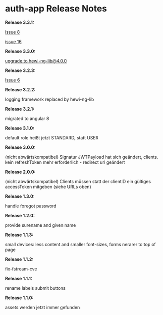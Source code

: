 # auth-app Release Notes

__Release 3.3.1:__

[issue 8](https://github.com/heike2718/auth-app/issues/8)

[issue 16](https://github.com/heike2718/auth-app/issues/16)

__Release 3.3.0:__

[upgrade to hewi-ng-lib@4.0.0](https://github.com/heike2718/auth-app/issues/9)

__Release 3.2.3:__

[Issue 6](https://github.com/heike2718/auth-app/issues/6)

__Release 3.2.2:__

logging framework replaced by hewi-ng-lib

__Release 3.2.1:__

migrated to angular 8

__Release 3.1.0:__

default role heißt jetzt STANDARD, statt USER

__Release 3.0.0:__

(nicht abwärtskompatibel) Signatur JWTPayload hat sich geändert, clients. kein refreshToken mehr erforderlich - redirect url geändert

__Release 2.0.0:__

(nicht abwärtskompatibel) Clients müssen statt der clientID ein gültiges accessToken mitgeben (siehe URLs oben)

__Release 1.3.0:__

handle foregot password

__Release 1.2.0:__

provide surename and given name

__Release 1.1.3:__

small devices: less content and smaller font-sizes, forms nerarer to top of page

__Release 1.1.2:__

fix-fstream-cve

__Release 1.1.1:__

rename labels submit buttons

__Release 1.1.0:__

assets werden jetzt immer gefunden

